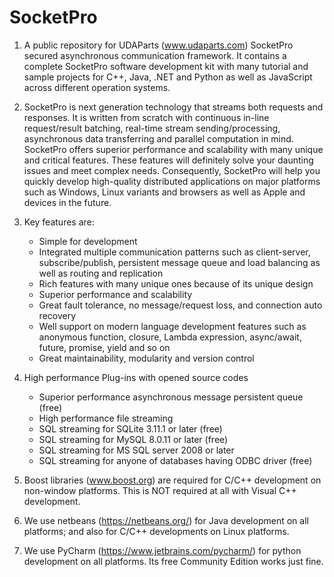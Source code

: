 # SocketPro

1.  A public repository for UDAParts (www.udaparts.com) SocketPro secured asynchronous communication framework. It contains a complete SocketPro software development kit with many tutorial and sample projects for C++, Java, .NET and Python as well as JavaScript across different operation systems.

2.  SocketPro is next generation technology that streams both requests and responses. It is written from scratch with continuous in-line request/result batching, real-time stream sending/processing, asynchronous data transferring and parallel computation in mind. SocketPro offers superior performance and scalability with many unique and critical features. These features will definitely solve your daunting issues and meet complex needs. Consequently, SocketPro will help you quickly develop high-quality distributed applications on major platforms such as Windows, Linux variants and browsers as well as Apple and devices in the future.

3.  Key features are:
    - Simple for development
    - Integrated multiple communication patterns such as client-server, subscribe/publish, persistent message queue and load balancing as well as routing and replication
    - Rich features with many unique ones because of its unique design
    - Superior performance and scalability
    - Great fault tolerance, no message/request loss, and connection auto recovery
    - Well support on modern language development features such as anonymous function, closure, Lambda expression, async/await, future, promise, yield and so on
    - Great maintainability, modularity and version control

4.	High performance Plug-ins with opened source codes
    - Superior performance asynchronous message persistent queue (free)
    - High performance file streaming
	- SQL streaming for SQLite 3.11.1 or later (free)
	- SQL streaming for MySQL 8.0.11 or later (free)
	- SQL streaming for MS SQL server 2008 or later
	- SQL streaming for anyone of databases having ODBC driver (free)

4.  Boost libraries (www.boost.org) are required for C/C++ development on non-window platforms. This is NOT required at all with Visual C++ development.

5.  We use netbeans (https://netbeans.org/) for Java development on all platforms; and also for C/C++ developments on Linux platforms.

6.  We use PyCharm (https://www.jetbrains.com/pycharm/) for python development on all platforms. Its free Community Edition works just fine.
